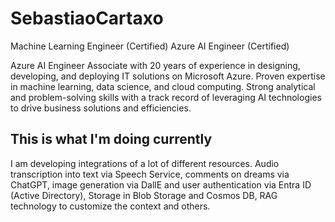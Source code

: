 # SebastiaoCartaxo
Machine Learning Engineer (Certified)
Azure AI Engineer (Certified)

Azure AI Engineer Associate with 20 years of experience in designing, developing, and deploying IT 
solutions on Microsoft Azure. Proven expertise in machine learning, data science, and cloud computing. 
Strong analytical and problem-solving skills with a track record of leveraging AI technologies to drive 
business solutions and efficiencies.

## This is what I'm doing currently

I am developing integrations of a lot of different resources. Audio transcription into text via 
Speech Service, comments on dreams via ChatGPT, image generation via DallE and user 
authentication via Entra ID (Active Directory), Storage in Blob Storage and Cosmos DB, RAG 
technology to customize the context and others.
